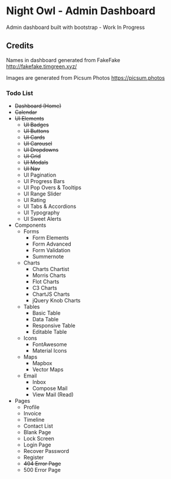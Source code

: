 # Night Owl - Admin Dashboard
Admin dashboard built with bootstrap - Work In Progress

## Credits

Names in dashboard generated from FakeFake
http://fakefake.timgreen.xyz/

Images are generated from Picsum Photos
https://picsum.photos



### Todo List

- ~~Dashboard (Home)~~
- ~~Calendar~~
- ~~UI Elements~~
  - ~~UI Badges~~
  - ~~UI Buttons~~
  - ~~UI Cards~~
  - ~~UI Carousel~~
  - ~~UI Dropdowns~~
  - ~~UI Grid~~
  - ~~UI Modals~~
  - ~~UI Nav~~
  - UI Pagination
  - UI Progress Bars
  - UI Pop Overs & Tooltips
  - UI Range Slider
  - UI Rating
  - UI Tabs & Accordions
  - UI Typography
  - UI Sweet Alerts
- Components
  - Forms
    - Form Elements
    - Form Advanced
    - Form Validation
    - Summernote
  - Charts
    - Charts Chartist
    - Morris Charts
    - Flot Charts
    - C3 Charts
    - ChartJS Charts
    - jQuery Knob Charts
  - Tables
    - Basic Table
    - Data Table
    - Responsive Table
    - Editable Table
  - Icons
    - FontAwesome
    - Material Icons
  - Maps
    - Mapbox
    - Vector Maps
  - Email
    - Inbox
    - Compose Mail
    - View Mail (Read)
- Pages
  - Profile
  - Invoice
  - Timeline
  - Contact List
  - Blank Page
  - Lock Screen
  - Login Page
  - Recover Password
  - Register
  - ~~404 Error Page~~
  - 500 Error Page

